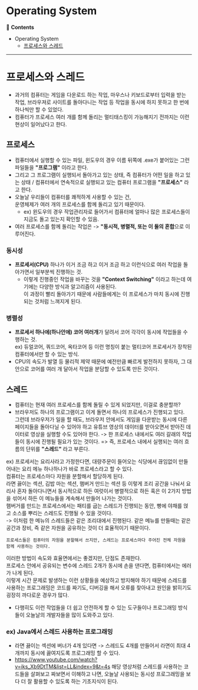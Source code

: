 # Operating System

📖 **Contents**

- Operating System
  - [프로세스와 스레드](#프로세스와-스레드)


* * *

# 프로세스와 스레드
- 과거의 컴퓨터는 게임을 다운로드 하는 작업, 마우스나 키보드로부터 입력을 받는 작업, 브라우져로 사이트를 돌아다니는 작업 등 작업을 동시에 하지 못하고 한 번에 하나씩만 할 수 있었다.
- 컴퓨터가 프로세스 여러 개를 함께 돌리는 멀티태스킹이 가능해지기 전까지는 이런 현상이 일어났다고 한다.

## 프로세스
- 컴퓨터에서 실행할 수 있는 파일, 윈도우의 경우 이름 뒤쪽에 .exe가 붙어있는 그런 파일들을 **"프로그램"** 이라고 한다.
- 그리고 그 프로그램이 실행되서 돌아가고 있는 상태, 즉 컴퓨터가 어떤 일을 하고 있는 상태 / 컴퓨터에서 연속적으로 실행되고 있는 컴퓨터 프로그램을 **"프로세스"** 라고 한다.
- 오늘날 우리들이 컴퓨터를 쾌적하게 사용할 수 있는 건,  
  운영체제가 여러 개의 프로세스를 함께 돌리고 있기 때문이다.
  - ex) 윈도우의 경우 작업관리자로 들어가서 컴퓨터에 얼마나 많은 프로세스들이 지금도 돌고 있는지 확인할 수 있음.
- 여러 프로세스를 함께 돌리는 작업은 -> **"동시적, 병렬적, 또는 이 둘의 혼합**으로 이루어진다.

### 동시성
- **프로세서(CPU)** 하나가 이거 조금 하고 이거 조금 하고 이런식으로 여러 작업을 돌아가면서 일부분씩 진행하는 것.
  - 이렇게 진행중인 작업을 바꾸는 것을 **"Context Switching"** 이라고 하는데 여기에는 다양한 방식과 알고리즘이 사용된다.  
    이 과정이 빨리 돌아가기 때문에 사람들에게는 이 프로세스가 마치 동시에 진행되는 것처럼 느껴지게 된다.

### 병렬성
- **프로세서 하나에(하나안에) 코어 여러개**가 달려서 코어 각각이 동시에 작업들을 수행하는 것.  
  ex) 듀얼코어, 쿼드코어, 옥타코어 등 이런 명칭이 붙는 멀티코어 프로세서가 장착된 컴퓨터에서만 할 수 있는 방식.
- CPU의 속도가 발열 등 물리적 제약 때문에 예전만큼 빠르게 발전하지 못하자, 그 대안으로 코어를 여러 개 달아서 작업을 분담할 수 있도록 만든 것이다.


## 스레드
- 컴퓨터는 현재 여러 프로세스를 함께 돌릴 수 있게 되었지만, 이걸로 충분할까?
- 브라우저도 하나의 프로그램이고 이게 돌면서 하나의 프로세스가 진행되고 있다.  
  그런데 브라우저가 일을 할 때도, 브라우저 안에서도 게임을 다운받는 동시에 다른 페이지들을 돌아다닐 수 있어야 하고 유튜브 영상의 데이터를 받아오면서 받아진 데이터로 영상을 실행할 수도 있어야 한다.
  -> 한 프로세스 내에서도 여러 갈래의 작업들이 동시에 진행될 필요가 있는 것이다.
  => 즉, 프로세스 내에서 실행되는 여러 흐름의 단위를 **"스레드"** 라고 부른다.


ex) 프로세서는 요리사라고 가정한다면, 대량주문이 들어오는 식당에서 끊임없이 만들어내는 요리 메뉴 하나하나가 바로 프로세스라고 할 수 있다.  
    컴퓨터는 프로세스마다 자원을 분할해서 할당하게 된다.  
    라면 끓이는 섹션, 김밥 마는 섹션, 햄버거 만드는 섹션 등 이렇게 조리 공간을 나눠서 요리사 혼자 돌아다니면서 동시적으로 하든 여럿이서 병렬적으로 하든 혹은 이 2가지 방법을 섞어서 하든 이 메뉴들을 계속해서 만들어     나가는 것이다.  
    햄버거를 만드는 프로세스에서는 패티를 굽는 스레드가 진행되는 동안, 빵에 야채를 얹고 소스를 뿌리는 스레드도 진행될 수 있을 것이다.  
    -> 이처럼 한 메뉴의 스레드들은 같은 조리대에서 진행된다. 같은 메뉴를 만들때는 같은 공간과 장비, 즉 같은 자원을 공유하는 것이 더 효율적이기 때문이다.
    
    프로세스들은 컴퓨터의 자원을 분할해서 쓰지만, 스레드는 프로세스마다 주어진 전체 자원을 함께 사용하는 것이다.
    
이러한 방법이 속도와 효율면에서는 좋겠지만, 단점도 존재한다.  
프로세스 안에서 공유되는 변수에 스레드 2개가 동시에 손을 댄다면, 컴퓨터에서는 에러가 나게 된다.  
이렇게 시간 문제로 발생하는 이런 상황들을 예상하고 방지해야 하기 때문에 스레드를 사용하는 프로그래밍은 코드를 짜기도, 디버깅을 해서 오류를 찾아내고 원인을 밝히기도 굉장히 까다로운 경우가 많다.

- 다행히도 이런 작업들을 더 쉽고 안전하게 할 수 있는 도구들이나 프로그래밍 방식들이 오늘날의 개발자들을 많이 도와주고 있다.


### ex) Java에서 스레드 사용하는 프로그래밍
- 라면 끓이는 섹션에 버너가 4개 있다면 -> 스레드도 4개를 만들어서 라면이 최대 4개까지 동시에 끓여지도록 프로그래밍 할 수 있다. 
- https://www.youtube.com/watch?v=iks_Xb9DtTM&list=LL&index=9&t=4s 해당 영상처럼 스레드를 사용하는 코드들을 살펴보고 짜보면서 이해하고 나면, 오늘날 사용되는 동시성 프로그래밍을 보다 더 잘 활용할 수 있도록 하는 기초지식이 된다. 
